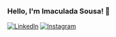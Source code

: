 ### Hello, I'm Imaculada Sousa! 🙋

[![Linkedln](	https://img.shields.io/badge/LinkedIn-0077B5?style=for-the-badge&logo=linkedin&logoColor=white)](https://www.linkedin.com/in/imaculadasousa/)
[![Instagram](https://img.shields.io/badge/Instagram-E4405F?style=for-the-badge&logo=instagram&logoColor=white)](https://www.instagram.com/_imaculadasousa/)
